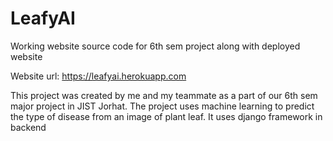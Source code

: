 # LeafyAI
Working website source code for 6th sem project along with deployed website

Website url: https://leafyai.herokuapp.com

This project was created by me and my teammate as a part of our 6th sem major project in JIST Jorhat. The project uses machine learning to predict the type of disease from an image of plant leaf. It uses django framework in backend 
